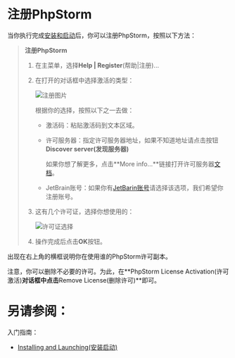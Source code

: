 # 注册PhpStorm

当你执行完成[安装和启动](初见PhpStorm/安装和启动.md)后，你可以注册PhpStorm，按照以下方法：

> **注册PhpStorm**
>
> 1. 在主菜单，选择**Help | Register**(帮助|注册)...
> 2. 在打开的对话框中选择激活的类型：
>
>       ![注册图片](http://image.jellychen.cn/uploads/2016/10/ps_register.png)
>
>       根据你的选择，按照以下之一去做：
>       * 激活码：粘贴激活码到文本区域。
>       * 许可服务器：指定许可服务器地址，如果不知道地址请点击按钮**Discover server(发现服务器)**
>           
>           如果你想了解更多，点击**More info...**链接打开许可服务器[文档](https://www.jetbrains.com/help/license_server/getting_started.html)。
>       * JetBrain账号：如果你有[JetBarin账号](https://account.jetbrains.com/login)请选择该选项，我们希望你注册账号。
>       
> 3. 这有几个许可证，选择你想使用的：
>
>       ![许可证选择](http://image.jellychen.cn/uploads/2016/10/register_expires.png)
> 4. 操作完成后点击**OK**按钮。

出现在右上角的横框说明你在使用谁的PhpStorm许可副本。

注意，你可以删除不必要的许可。为此，在**PhpStorm License Activation(许可激活)**对话框中点击**Remove License(删除许可)**即可。


# 另请参阅：

入门指南：

* [Installing and Launching(安装启动)](/初见PhpStorm/安装和启动.md)